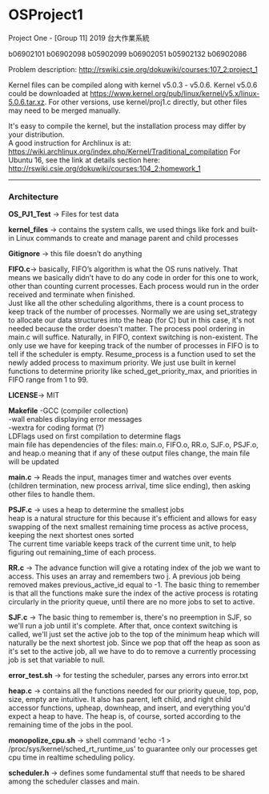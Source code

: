 # OSProject1
Project One - [Group 11] 2019 台大作業系統

b06902101	b06902098	b05902099	b06902051	b05902132	b06902086

Problem description: http://rswiki.csie.org/dokuwiki/courses:107_2:project_1

Kernel files can be compiled along with kernel v5.0.3 - v5.0.6.
Kernel v5.0.6 could be downloaded at https://www.kernel.org/pub/linux/kernel/v5.x/linux-5.0.6.tar.xz. 
For other versions, use kernel/proj1.c directly, but other files may need to be merged manually.

It's easy to compile the kernel, but the installation process may differ by your distribution.  
A good instruction for Archlinux is at: https://wiki.archlinux.org/index.php/Kernel/Traditional_compilation 
For Ubuntu 16, see the link at details section here: http://rswiki.csie.org/dokuwiki/courses:104_2:homework_1

-------

### Architecture
**OS_PJ1_Test** -> Files for test data<br>

**kernel_files** -> contains the system calls, we used things like fork and built-in Linux commands to create and manage parent and child processes<br>

**Gitignore** -> this file doesn’t do anything<br>

**FIFO.c**-> basically, FIFO’s algorithm is what the OS runs natively. That means we basically didn’t have to do any code in order for this one to work, other than counting current processes. Each process would run in the order received and terminate when finished.<br>
    Just like all the other scheduling algorithms, there is a count process to keep track of the number of processes. Normally we are using set_strategy to allocate our data structures into the heap (for C) but in this case, it's not needed because the order doesn't matter. The process pool ordering in main.c will suffice. Naturally, in FIFO, context switching is non-existent. The only use we have for keeping track of the number of processes in FIFO is to tell if the scheduler is empty. Resume_process is a function used to set the newly added process to maximum priority. We just use built in kernel functions to determine priority like sched_get_priority_max, and priorities in FIFO range from 1 to 99.<br>

**LICENSE**-> MIT<br>

**Makefile**
	-GCC (compiler collection)<br>
	-wall enables displaying error messages<br>
	-wextra for coding format (?)<br>
	LDFlags used on first compilation to determine flags<br>
	main file has dependencies of the files: main.o, FIFO.o, RR.o, SJF.o, PSJF.o, and heap.o meaning that if any of these output files change, the main file will be updated<br>

**main.c** -> Reads the input, manages timer and watches over events (children termination, new process arrival, time slice ending), then asking other files to handle them.<br>

**PSJF.c** -> uses a heap to determine the smallest jobs<br>
    heap is a natural structure for this because it's efficient and allows for easy swapping of the next smallest remaining time process as active process, keeping the next shortest ones sorted<br>
    The current time variable keeps track of the current time unit, to help figuring out remaining_time of each process.<br>

**RR.c** -> The advance function will give a rotating index of the job we want to access. This uses an array and remembers two j. A previous job being removed makes previous_active_id equal to -1. The basic thing to remember is that all the functions make sure the index of the active process is rotating circularly in the priority queue, until there are no more jobs to set to active.<br>

**SJF.c** -> The basic thing to remember is, there's no preemption in SJF, so we'll run a job until it's complete. After that, once context switching is called, we'll just set the active job to the top of the minimum heap which will naturally be the next shortest job. Since we pop that off the heap as soon as it's set to the active job, all we have to do to remove a currently processing job is set that variable to null.<br>

**error_test.sh** -> for testing the scheduler, parses any errors into error.txt<br>

**heap.c** -> contains all the functions needed for our priority queue, top, pop, size, empty are intuitive. It also has parent, left child, and right child accessor functions, upheap, downheap, and insert, and everything you'd expect a heap to have. The heap is, of course, sorted according to the remaining time of the jobs in the pool.<br>


**monopolize_cpu.sh** -> shell command 'echo -1 > /proc/sys/kernel/sched_rt_runtime_us' to guarantee only our processes get cpu time in realtime scheduling policy.<br>

**scheduler.h** -> defines some fundamental stuff that needs to be shared among the scheduler classes and main. 
